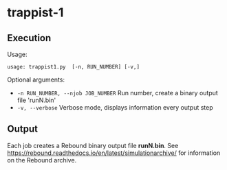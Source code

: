 # trappist-1

## Execution

Usage:

```shell
usage: trappist1.py  [-n, RUN_NUMBER] [-v,]
```

Optional arguments:

* `-n RUN_NUMBER, --njob JOB_NUMBER` Run number, create a binary output file 'runN.bin'
* `-v, --verbose` Verbose mode, displays information every output step

## Output

Each job creates a Rebound binary output file **runN.bin**.
See https://rebound.readthedocs.io/en/latest/simulationarchive/ for information on the Rebound archive.
